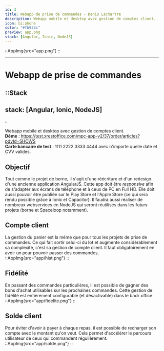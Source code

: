 ```yaml
---
id: 3
title: Webapp de prise de commandes - Denis Lachartre
description: Webapp mobile et desktop avec gestion de comptes client.
icon: bi:phone
color: "#fb923c"
preview: app.png
stack: [Angular, Ionic, NodeJS]
---
```


::AppImg{src="app.png"}
::

---

# Webapp de prise de commandes

::Stack
---
stack: [Angular, Ionic, NodeJS]
---
::

Webapp mobile et desktop avec gestion de comptes client.
\
**Démo** :
https://test.xrestoffice.com/mpc-app-v2/37/order/articles?pdvId=SHOWS
\
**Carte bancaire de test** :
1111 2222 3333 4444 avec n'importe quelle date et CVV valides.


## Objectif

Tout comme le projet de borne, il s'agit d'une réécriture et d'un redesign d'une ancienne application AngularJS.
Cette app  doit être _responsive_ afin de s'adapter aux écrans de téléphone et à ceux de PC en Full HD.
Elle doit aussi pouvoir être publiée sur le Play Store et l'Apple Store (ce qui sera rendu possible grâce à Ionic et Capacitor).
Il faudra aussi réaliser de nombreux webservices en NodeJS qui seront réutilisés dans les futurs projets (borne et Spaceloop notamment).


## Compte client

La gestion du panier est la même que pour tous les projets de prise de commandes.
Ce qui fait sortir celui-ci du lot et augmente considérablement sa complexité, c'est sa gestion de compte client.
Il faut obligatoirement en avoir un pour pouvoir passer des commandes.
::AppImg{src="app/hist.png"}
::



## Fidélité

En passant des commandes particulières, il est possible de gagner des bons d'achat utilisables sur les prochaines commandes.
Cette gestion de fidélité est entièrement configurable (et désactivable) dans le back office.
::AppImg{src="app/fidelite.png"}
::



## Solde client

Pour éviter d'avoir à payer à chaque repas, il est possible de recharger son compte avec le montant qu'on veut.
Cela permet d'accélérer le parcours utilisateur de ceux qui commandent régulièrement.
::AppImg{src="app/solde.png"}
::

